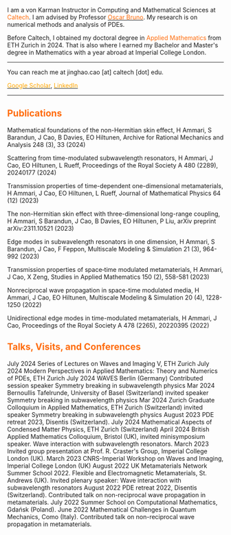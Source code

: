 I am a von Karman Instructor in Computing and Mathematical Sciences at <font color="#FF6C0C">Caltech</font>. I am advised by Professor [<font color="#FF6C0C">Oscar Bruno</font>](https://www.cms.caltech.edu/people/obruno). 
My research is on numerical methods and analysis of PDEs.

Before Caltech, I obtained my doctoral degree in <font color="#FF6C0C">Applied Mathematics</font> from ETH Zurich in 2024. That is also where I earned my Bachelor and Master's degree in Mathematics with a year abroad at Imperial College London.

---
You can reach me at jinghao.cao [at] caltech [dot] edu.
 
[<font color="orange">Google Scholar</font>](https://scholar.google.com/citations?user=Hp5IpFcAAAAJ), [<font color="orange">LinkedIn</font>](https://www.linkedin.com/in/jinghaocao)

---

## <font color="#FF6C0C">Publications</font> 
Mathematical foundations of the non-Hermitian skin effect, H Ammari, S Barandun, J Cao, B Davies, EO Hiltunen, Archive for Rational Mechanics and Analysis 248 (3), 33 (2024)

Scattering from time-modulated subwavelength resonators, H Ammari, J Cao, EO Hiltunen, L Rueff, Proceedings of the Royal Society A 480 (2289), 20240177 (2024)

Transmission properties of time-dependent one-dimensional metamaterials, H Ammari, J Cao, EO Hiltunen, L Rueff, Journal of Mathematical Physics 64 (12) (2023)

The non-Hermitian skin effect with three-dimensional long-range coupling, H Ammari, S Barandun, J Cao, B Davies, EO Hiltunen, P Liu, arXiv preprint arXiv:2311.10521 (2023)

Edge modes in subwavelength resonators in one dimension, H Ammari, S Barandun, J Cao, F Feppon, Multiscale Modeling & Simulation 21 (3), 964-992 (2023)

Transmission properties of space‐time modulated metamaterials, H Ammari, J Cao, X Zeng, Studies in Applied Mathematics 150 (2), 558-581 (2023)

Nonreciprocal wave propagation in space-time modulated media, H Ammari, J Cao, EO Hiltunen, Multiscale Modeling & Simulation 20 (4), 1228-1250 (2022)

Unidirectional edge modes in time-modulated metamaterials, H Ammari, J Cao, Proceedings of the Royal Society A 478 (2265), 20220395 (2022)



## <font color="#FF6C0C">Talks, Visits, and Conferences</font>

July 2024 Series of Lectures on Waves and Imaging V, ETH Zurich
July 2024 Modern Perspectives in Applied Mathematics: Theory and Numerics of PDEs, ETH Zurich
July 2024 WAVES Berlin (Germany) Contributed session speaker Symmetry breaking in subwavelength physics
Mar 2024 Bernoullis Tafelrunde, University of Basel (Switzerland) invited speaker Symmetry breaking in subwavelength physics
Mar 2024 Zurich Graduate Colloquium in Applied Mathematics, ETH Zurich (Switzerland) invited speaker Symmetry breaking in subwavelength physics
August 2023 PDE retreat 2023, Disentis (Switzerland).
July 2024 Mathematical Aspects of Condensed Matter Physics, ETH Zurich (Switzerland)
April 2024 British Applied Mathematics Colloquium, Bristol (UK), invited minisymposium speaker. Wave interaction with subwavelength resonators.
March 2023 Invited group presentation at Prof. R. Craster's Group, Imperial College London (UK).
March 2023 CNRS-Imperial Workshop on Waves and Imaging, Imperial College London (UK)
August 2022 UK Metamaterials Network Summer School 2022. Flexible and Electromagnetic Metamaterials, St. Andrews (UK). Invited plenary speaker: Wave interaction with subwavelength resonators
August 2022 PDE retreat 2022, Disentis (Switzerland). Contributed talk on non-reciprocal wave propagation in metamaterials.
July 2022 Summer School on Computational Mathematics, Gdańsk (Poland).
June 2022 Mathematical Challenges in Quantum Mechanics, Como (Italy). Contributed talk on non-reciprocal wave propagation in metamaterials.

